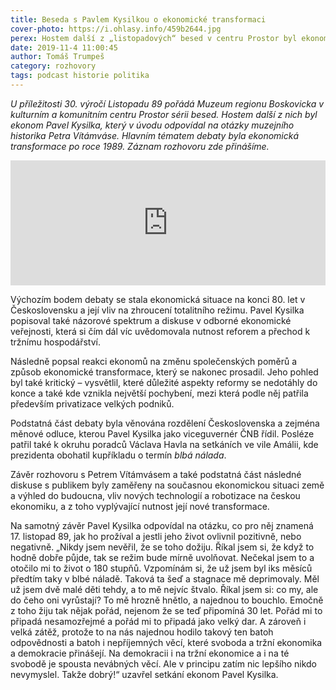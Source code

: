 ```yaml
---
title: Beseda s Pavlem Kysilkou o ekonomické transformaci
cover-photo: https://i.ohlasy.info/459b2644.jpg
perex: Hostem další z „listopadových“ besed v centru Prostor byl ekonom Pavel Kysilka. Odpovídal na otázky muzejního historika Petra Vítámváse, hlavním tématem debaty byla ekonomická transformace po roce 1989.
date: 2019-11-4 11:00:45
author: Tomáš Trumpeš
category: rozhovory
tags: podcast historie politika
---
```


*U příležitosti 30. výročí Listopadu 89 pořádá Muzeum regionu Boskovicka v kulturním a komunitním centru Prostor sérii besed. Hostem další z nich byl ekonom Pavel Kysilka, který v úvodu odpovídal na otázky muzejního historika Petra Vítámváse. Hlavním tématem debaty byla ekonomická transformace po roce 1989. Záznam rozhovoru zde přinášíme.*

<iframe sandbox="allow-scripts allow-top-navigation" scrolling="no" width="100%" height="200" frameborder="0" src="https://embed.radiopublic.com/e?if=ohlasy-podcast-6nVazZ&ge=s1!14889ec8e17ea0eb7fb27205b878199990ba9366"></iframe>

Výchozím bodem debaty se stala ekonomická situace na konci 80. let v Československu a její vliv na zhroucení totalitního režimu. Pavel Kysilka popisoval také názorové spektrum a diskuse v odborné ekonomické veřejnosti, která si čím dál víc uvědomovala nutnost reforem a přechod k tržnímu hospodářství.

Následně popsal reakci ekonomů na změnu společenských poměrů a způsob ekonomické transformace, který se nakonec prosadil. Jeho pohled byl také kritický – vysvětlil, které důležité aspekty reformy se nedotáhly do konce a také kde vznikla největší pochybení, mezi která podle něj patřila především privatizace velkých podniků.

Podstatná část debaty byla věnována rozdělení Československa a zejména měnové odluce, kterou Pavel Kysilka jako viceguvernér ČNB řídil. Posléze patřil také k okruhu poradců Václava Havla na setkáních ve vile Amálii, kde prezidenta obohatil kupříkladu o termín *blbá nálada*.

Závěr rozhovoru s Petrem Vítámvásem a také podstatná část následné diskuse s publikem byly zaměřeny na současnou ekonomickou situaci země a výhled do budoucna, vliv nových technologií a robotizace na českou ekonomiku, a z toho vyplývající nutnost její nové transformace.

Na samotný závěr Pavel Kysilka odpovídal na otázku, co pro něj znamená 17. listopad 89, jak ho prožíval a jestli jeho život ovlivnil pozitivně, nebo negativně. „Nikdy jsem nevěřil, že se toho dožiju. Říkal jsem si, že když to hodně dobře půjde, tak se režim bude mírně uvolňovat. Nečekal jsem to a otočilo mi to život o 180 stupňů. Vzpomínám si, že už jsem byl iks měsíců předtím taky v blbé náladě. Taková ta šeď a stagnace mě deprimovaly. Měl už jsem dvě malé děti tehdy, a to mě nejvíc štvalo. Říkal jsem si: co my, ale do čeho oni vyrůstají? To mě hrozně hnětlo, a najednou to bouchlo. Emočně z toho žiju tak nějak pořád, nejenom že se teď připomíná 30 let. Pořád mi to připadá nesamozřejmé a pořád mi to připadá jako velký dar. A zároveň i velká zátěž, protože to na nás najednou hodilo takový ten batoh odpovědnosti a batoh i nepříjemných věcí, které svoboda a tržní ekonomika a demokracie přinášejí. Na demokracii i na tržní ekonomice a i na té svobodě je spousta nevábných věcí. Ale v principu zatím nic lepšího nikdo nevymyslel. Takže dobrý!“ uzavřel setkání ekonom Pavel Kysilka.
